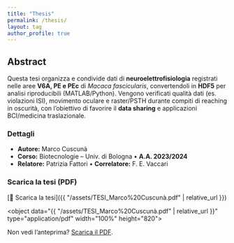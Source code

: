 ```yaml
---
title: "Thesis"
permalink: /thesis/
layout: tag
author_profile: true
---
```


## Abstract
Questa tesi organizza e condivide dati di **neuroelettrofisiologia** registrati nelle aree **V6A, PE e PEc** di *Macaca fascicularis*, convertendoli in **HDF5** per analisi riproducibili (MATLAB/Python). Vengono verificati qualità dati (es. violazioni ISI), movimento oculare e raster/PSTH durante compiti di reaching in oscurità, con l’obiettivo di favorire il **data sharing** e applicazioni BCI/medicina traslazionale. 

### Dettagli
- **Autore:** Marco Cuscunà  
- **Corso:** Biotecnologie – Univ. di Bologna • **A.A. 2023/2024**  
- **Relatore:** Patrizia Fattori • **Correlatore:** F. E. Vaccari

### Scarica la tesi (PDF)
[📄 Scarica la tesi]({{ "/assets/TESI_Marco%20Cuscunà.pdf" | relative_url }})

<!-- (Opzionale) incorpora il PDF nella pagina -->
<object data="{{ "/assets/TESI_Marco%20Cuscunà.pdf" | relative_url }}" type="application/pdf" width="100%" height="820">
  <p>Non vedi l’anteprima? <a href="{{ "/assets/TESI_Marco%20Cuscunà.pdf" | relative_url }}">Scarica il PDF</a>.</p>
</object>

